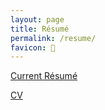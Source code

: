 ```yaml
---
layout: page
title: Résumé
permalink: /resume/
favicon: 📝
---
```


[Current Résumé](https://github.com/Greenninja4/Greenninja4.github.io/blob/master/resume.pdf "I'm a résumé, look at meeeee :)")

[CV](https://github.com/Greenninja4/Greenninja4.github.io/blob/master/cv.pdf "I'm a cv, look at meee :)")

